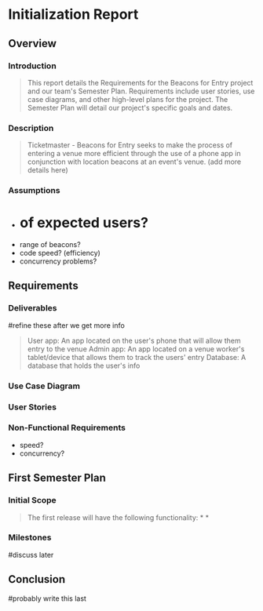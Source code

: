 # Initialization Report #

## Overview ##

### Introduction ###

> This report details the Requirements for the Beacons for Entry project and our team's Semester Plan. Requirements include user stories, use case diagrams, and other high-level plans for the project. The Semester Plan will detail our project's specific goals and dates.

### Description ###

> Ticketmaster - Beacons for Entry seeks to make the process of entering a venue more efficient through the use of a phone app in conjunction with location beacons at an event's venue. (add more details here)

### Assumptions ###

  * # of expected users?
  * range of beacons?
  * code speed? (efficiency)
  * concurrency problems?

## Requirements ##

### Deliverables ###

#refine these after we get more info

> User app: An app located on the user's phone that will allow them entry to the venue
> Admin app: An app located on a venue worker's tablet/device that allows them to track the users' entry
> Database: A database that holds the user's info

### Use Case Diagram ###

### User Stories ###

### Non-Functional Requirements ###

  * speed?
  * concurrency?

## First Semester Plan ##

### Initial Scope ###

> The first release will have the following functionality:
    * 
    * 

### Milestones ###

#discuss later

## Conclusion ##

#probably write this last